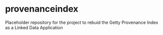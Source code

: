 # provenanceindex
Placeholder repository for the project to rebuid the Getty Provenance Index as a Linked Data Application
